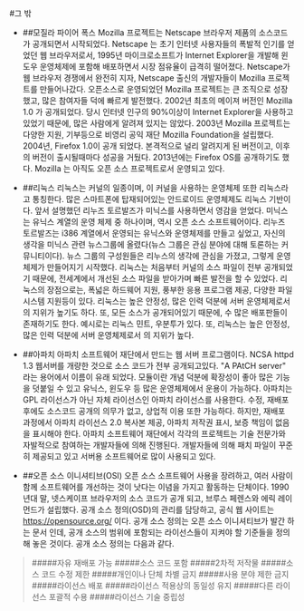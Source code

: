 #그 밖 
 * ##모질라 파이어 폭스
  Mozilla 프로젝트는 Netscape 브라우저 제품의 소스코드가 공개되면서 시작되었다. Netscape 는 초기 인터넷 사용자들의 폭발적 인기를 얻었던 웹 브라우저로서, 1995년 마이크로소프트가 Internet Explorer을 개발해 윈도우 운영체제에 포함해 배포하면서 시장 점유율이 급격히 떨어졌다. Netscape가 웹 브라우저 경쟁에서 완전히 지자, Netscape 출신의 개발자들이 Mozilla 프로젝트를 만들어나갔다. 오픈소스로 운영되었던 Mozilla 프로젝트는 큰 조직으로 성장했고, 많은 참여자들 덕에 빠르게 발전했다. 2002년 최초의 메이져 버전인 Mozilla 1.0 가 공개되었다. 당시 인터넷 인구의 90%이상이 Internet Explorer을 사용하고 있었기 때문에, 많은 사람에게 알려져 있지는 않았다. 2003년 Mozilla 프로젝트는 다양한 지원, 기부등으로 비영리 공익 재단 Mozilla Foundation을 설립했다. 2004년, Firefox 1.0이 공개 되었다. 본격적으로 널리 알려지게 된 버전이고, 이후의 버전이 출시될때마다 성공을 거뒀다. 2013년에는 Firefox OS를 공개하기도 했다. Mozilla 는 아직도 오픈 소스 프로젝트로서 운영되고 있다. 

 * ##리눅스
  리눅스는 커널의 일종이며, 이 커널을 사용하는 운영체제 또한 리눅스라고 통칭한다. 많은 스마트폰에 탑재되어있는 안드로이드 운영체제도 리눅스 기반이다. 앞서 설명했던 리누즈 토르발즈가 미닉스를 사용하면서 영감을 얻었다. 미닉스는 유닉스 계열의 운영 체제 중 하나이며, 역시 오픈 소스 소프트웨어이다. 리누즈 토르발즈는 i386 계열에서 운영되는 유닉스와 운영체제를 만들고 싶었고, 자신의 생각을 미닉스 관련 뉴스그룹에 올렸다(뉴스 그룹은 관심 분야에 대해 토론하는 커뮤니티이다). 뉴스 그룹의  구성원들은 리누스의 생각에 관심을 가졌고, 그렇게 운영체제가 만들어지기 시작했다. 리눅스는 처음부터 커널의 소스 파일이 전부 공개되었기 때문에, 전세계에서 개선된 소스 파일을 받아가며 빠른 발전을 할 수 있었다. 리눅스의 장점으로는, 폭넓은 하드웨어 지원, 풍부한 응용 프로그램 제공, 다양한 파일 시스템 지원등이 있다. 리눅스는 높은 안정성, 많은 인력 덕분에 서버 운영체제로서 의 지위가 높기도 하다. 또, 모든 소스가 공개되어있기 때문에, 수 많은 배포판들이 존재하기도 한다. 예시로는 리눅스 민트, 우분투가 있다. 또, 리눅스는 높은 안정성, 많은 인력 덕분에 서버 운영체제로서 의 지위가 높다. 

 * ##아파치
  아파치 소프트웨어 재단에서 만드는 웹 서버 프로그램이다. NCSA httpd 1.3 웹서버를 개량한 것으로 소스 코드가 전부 공개되고있다. "A PAtCH server" 라는 용어에서 이름이 유래 되었다. 모듈이란 개념 덕분에 확장성이 좋아 많은 기능을 덧붙일 수 있고 유닉스, 윈도우 등 많은 운영체제에서 운용이 가능하다. 아파치는 GPL 라이선스가 아닌 자체 라이선스인 아파치 라이선스를 사용한다. 수정, 재배포 후에도 소스코드 공개의 의무가 없고, 상업적 이용 또한 가능하다. 하지만, 재배포 과정에서 아파치 라이선스 2.0 복사본 제공, 아파치 저작권 표시, 보증 책임이 없음을 표시해야 한다. 아파치 소프트웨어 재단에서 각각의 프로젝트는 기술 전문가와 자발적으로 참여하는 개발자들에 의해 진행된다. 개발자들에 의해 패치 파일이 꾸준히 제공되고 있고 서버용 소프트웨어로 많이 사용되고 있다. 

 * ##오픈 소스 이니셔티브(OSI)
  오픈 소스 소프트웨어 사용을 장려하고, 여러 사람이 함께 소프트웨어를 개선하는 것이 낫다는 이념을 가지고 활동하는 단체이다. 1990년대 말, 넷스케이프 브라우저의 소스 코드가 공개 되고, 브루스 페렌스와 에릭 레이먼드가 설립했다. 공개 소스 정의(OSD)의 관리를 담당하고, 공식 웹 사이트는 https://opensource.org/ 이다. 공개 소스 정의는 오픈 소스 이니셔티브가 발간 하는 문서 인데, 공개 소스의 범위에 포함되는 라이선스들이 지켜야 할 기준들을 정의해 놓은 것이다. 공개 소스 정의는 다음과 같다.
  >#####자유 재배포 가능 
  >#####소스 코드 포함
  >#####2차적 저작물
  >#####소스 코드 수정 제한
  >#####개인이나 단체 차별 금지
  >#####사용 분야 제한 금지
  >#####라이선스 배포
  >#####라이선스 적용상의 동일성 유지
  >#####다른 라이선스 포괄적 수용
  >#####라이선스 기술 중립성
